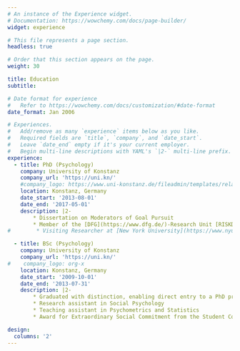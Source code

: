 ```yaml
---
# An instance of the Experience widget.
# Documentation: https://wowchemy.com/docs/page-builder/
widget: experience

# This file represents a page section.
headless: true

# Order that this section appears on the page.
weight: 30

title: Education
subtitle:

# Date format for experience
#   Refer to https://wowchemy.com/docs/customization/#date-format
date_format: Jan 2006

# Experiences.
#   Add/remove as many `experience` items below as you like.
#   Required fields are `title`, `company`, and `date_start`.
#   Leave `date_end` empty if it's your current employer.
#   Begin multi-line descriptions with YAML's `|2-` multi-line prefix.
experience:
  - title: PhD (Psychology)
    company: University of Konstanz
    company_url: 'https://uni.kn/'
    #company_logo: https://www.uni-konstanz.de/fileadmin/templates/relaunch/img/logo.svg
    location: Konstanz, Germany
    date_start: '2013-08-01'
    date_end: '2017-05-01'
    description: |2-
        * Dissertation on Moderators of Goal Pursuit
        * Member of the [DFG](https://www.dfg.de/)-Research Unit [RISKDYNAMICS](https://gepris.dfg.de/gepris/projekt/273711585?language=en)
#        * Visiting Researcher at [New York University](https://www.nyu.edu/)

  - title: BSc (Psychology)
    company: University of Konstanz
    company_url: 'https://uni.kn/'
#    company_logo: org-x
    location: Konstanz, Germany
    date_start: '2009-10-01'
    date_end: '2013-07-31'
    description: |2-
        * Graduated with distinction, enabling direct entry to a PhD program
        * Research assistant in Social Psychology
        * Teaching assistant in Psychometrics and Statistics
        * Award for Extraordinary Social Commitment from the Student Council

design:
  columns: '2'
---
```

